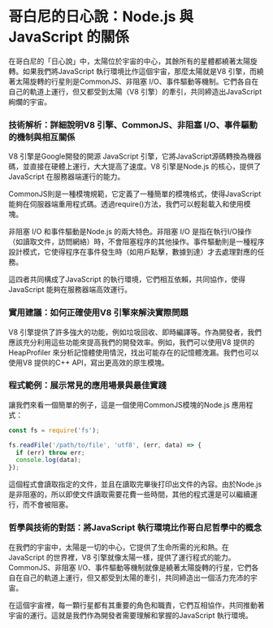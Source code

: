 # 哥白尼的日心說：Node.js 與 JavaScript 的關係
在哥白尼的「日心說」中，太陽位於宇宙的中心，其餘所有的星體都繞著太陽旋轉。如果我們將JavaScript 執行環境比作這個宇宙，那麼太陽就是V8 引擎，而繞著太陽旋轉的行星則是CommonJS、非阻塞 I/O、事件驅動等機制。它們各自在自己的軌道上運行，但又都受到太陽（V8 引擎）的牽引，共同締造出JavaScript 絢爛的宇宙。

### 技術解析：詳細說明V8 引擎、CommonJS、非阻塞 I/O、事件驅動的機制與相互關係

V8 引擎是Google開發的開源 JavaScript 引擎，它將JavaScript源碼轉換為機器碼，並直接在硬體上運行，大大提高了速度。V8 引擎是Node.js 的核心，提供了JavaScript 在服務器端運行的能力。

CommonJS則是一種模塊規範，它定義了一種簡單的模塊格式，使得JavaScript 能夠在伺服器端重用程式碼。透過require()方法，我們可以輕鬆載入和使用模塊。

非阻塞 I/O 和事件驅動是Node.js 的兩大特色。非阻塞 I/O 是指在執行I/O操作（如讀取文件，訪問網絡）時，不會阻塞程序的其他操作。事件驅動則是一種程序設計模式，它使得程序在事件發生時（如用戶點擊，數據到達）才去處理對應的任務。

這四者共同構成了JavaScript 的執行環境，它們相互依賴，共同協作，使得JavaScript 能夠在服務器端高效運行。

### 實用建議：如何正確使用V8 引擎來解決實際問題

V8 引擎提供了許多強大的功能，例如垃圾回收、即時編譯等。作為開發者，我們應該充分利用這些功能來提高我們的開發效率。例如，我們可以使用V8 提供的HeapProfiler 來分析記憶體使用情況，找出可能存在的記憶體洩漏。我們也可以使用V8 提供的C++ API，寫出更高效的原生模塊。

### 程式範例：展示常見的應用場景與最佳實踐

讓我們來看一個簡單的例子，這是一個使用CommonJS模塊的Node.js 應用程式：

```javascript
const fs = require('fs');

fs.readFile('/path/to/file', 'utf8', (err, data) => {
  if (err) throw err;
  console.log(data);
});
```

這個程式會讀取指定的文件，並且在讀取完畢後打印出文件的內容。由於Node.js 是非阻塞的，所以即使文件讀取需要花費一些時間，其他的程式還是可以繼續運行，而不會被阻塞。

### 哲學與技術的對話：將JavaScript 執行環境比作哥白尼哲學中的概念

在我們的宇宙中，太陽是一切的中心，它提供了生命所需的光和熱。在JavaScript 的世界裡，V8 引擎就像太陽一樣，提供了運行程式的能力。CommonJS、非阻塞 I/O、事件驅動等機制就像是繞著太陽旋轉的行星，它們各自在自己的軌道上運行，但又都受到太陽的牽引，共同締造出一個活力充沛的宇宙。

在這個宇宙裡，每一顆行星都有其重要的角色和職責，它們互相協作，共同推動著宇宙的運行。這就是我們作為開發者需要理解和掌握的JavaScript 執行環境。
